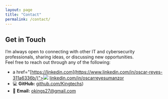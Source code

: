 ```yaml
---
layout: page
title: "Contact"
permalink: /contact/
---
```


## Get in Touch

I’m always open to connecting with other IT and cybersecurity professionals, sharing ideas, or discussing new opportunities.  
Feel free to reach out through any of the following:

- a href="[https://linkedin.com](https://www.linkedin.com/in/oscar-reyes-311a6336b/)"><img src="https://img.shields.io/badge/-LinkedIn-0072b1?&style=for-the-badge&logo=linkedin&logoColor=white" /></a> [linkedin.com/in/oscarreyesumanzor](https://linkedin.com/in/oscarreyesumanzor)
- 💻 **GitHub:** [github.com/Kingtechs](https://kingtechs.github.io/Kingtechs))
- 📧 **Email:** <okings27@gmail.com>
